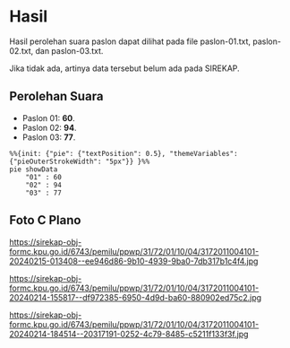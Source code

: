 # Hasil

Hasil perolehan suara paslon dapat dilihat pada file paslon-01.txt, paslon-02.txt, dan paslon-03.txt.

Jika tidak ada, artinya data tersebut belum ada pada SIREKAP.

## Perolehan Suara

 * Paslon 01: **60**.
 * Paslon 02: **94**.
 * Paslon 03: **77**.

```mermaid
%%{init: {"pie": {"textPosition": 0.5}, "themeVariables": {"pieOuterStrokeWidth": "5px"}} }%%
pie showData
    "01" : 60
    "02" : 94
    "03" : 77
```
## Foto C Plano

https://sirekap-obj-formc.kpu.go.id/6743/pemilu/ppwp/31/72/01/10/04/3172011004101-20240215-013408--ee946d86-9b10-4939-9ba0-7db317b1c4f4.jpg

https://sirekap-obj-formc.kpu.go.id/6743/pemilu/ppwp/31/72/01/10/04/3172011004101-20240214-155817--df972385-6950-4d9d-ba60-880902ed75c2.jpg

https://sirekap-obj-formc.kpu.go.id/6743/pemilu/ppwp/31/72/01/10/04/3172011004101-20240214-184514--20317191-0252-4c79-8485-c5211f133f3f.jpg
